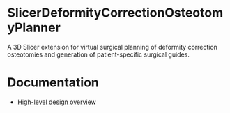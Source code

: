 # SlicerDeformityCorrectionOsteotomyPlanner
A 3D Slicer extension for virtual surgical planning of deformity correction osteotomies and generation of patient-specific surgical guides.

# Documentation

- [High-level design overview](https://github.com/mauigna06/SlicerDeformityCorrectionOsteotomyPlanner/raw/main/Docs/Design.pptx)